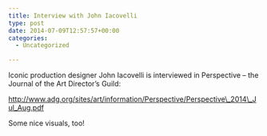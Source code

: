```yaml
---
title: Interview with John Iacovelli
type: post
date: 2014-07-09T12:57:57+00:00
categories:
  - Uncategorized

---
```

Iconic production designer John Iacovelli is interviewed in Perspective &#8211; the Journal of the Art Director&#8217;s Guild:

http://www.adg.org/sites/art/information/Perspective/Perspective\_2014\_Jul_Aug.pdf

Some nice visuals, too!
